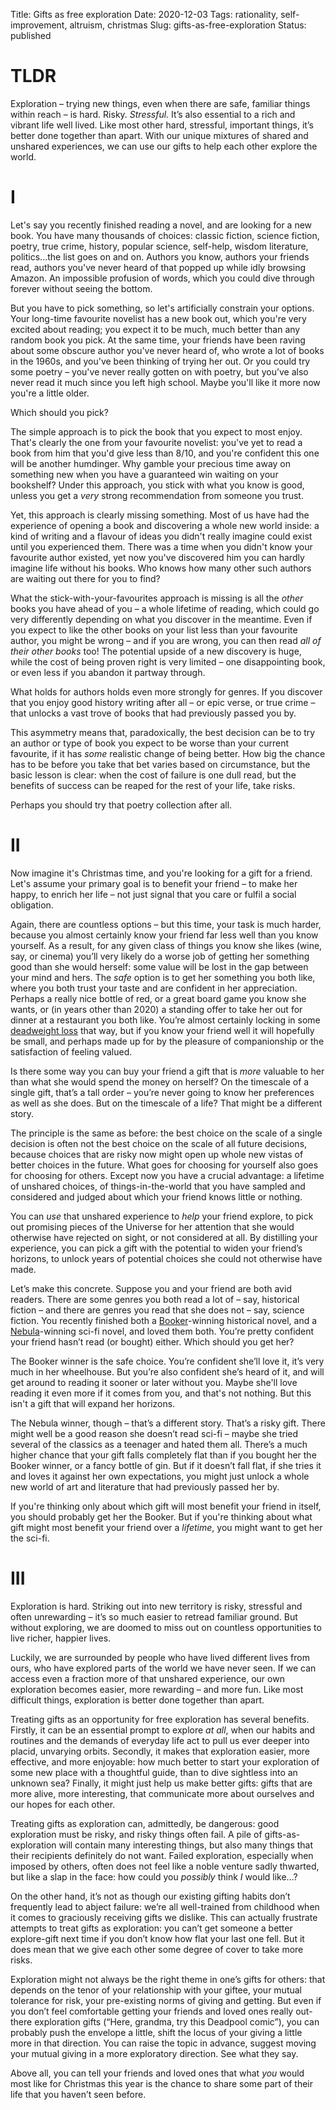 Title: Gifts as free exploration
Date: 2020-12-03
Tags: rationality, self-improvement, altruism, christmas
Slug: gifts-as-free-exploration
Status: published

# TLDR

Exploration – trying new things, even when there are safe, familiar things within reach – is hard. Risky. *Stressful.* It’s also essential to a rich and vibrant life well lived. Like most other hard, stressful, important things, it’s better done together than apart. With our unique mixtures of shared and unshared experiences, we can use our gifts to help each other explore the world.

# I

Let's say you recently finished reading a novel, and are looking for a new book. You have many thousands of choices: classic fiction, science fiction, poetry, true crime, history, popular science, self-help, wisdom literature, politics...the list goes on and on. Authors you know, authors your friends read, authors you've never heard of that popped up while idly browsing Amazon. An impossible profusion of words, which you could dive through forever without seeing the bottom.

But you have to pick something, so let's artificially constrain your options. Your long-time favourite novelist has a new book out, which you're very excited about reading; you expect it to be much, much better than any random book you pick. At the same time, your friends have been raving about some obscure author you've never heard of, who wrote a lot of books in the 1960s, and you've been thinking of trying her out. Or you could try some poetry – you've never really gotten on with poetry, but you’ve also never read it much since you left high school. Maybe you'll like it more now you're a little older.

Which should you pick?

The simple approach is to pick the book that you expect to most enjoy. That's clearly the one from your favourite novelist: you've yet to read a book from him that you'd give less than 8/10, and you're confident this one will be another humdinger. Why gamble your precious time away on something new when you have a guaranteed win waiting on your bookshelf? Under this approach, you stick with what you know is good, unless you get a *very* strong recommendation from someone you trust.

Yet, this approach is clearly missing something. Most of us have had the experience of opening a book and discovering a whole new world inside: a kind of writing and a flavour of ideas you didn't really imagine could exist until you experienced them. There was a time when you didn't know your favourite author existed, yet now you've discovered him you can hardly imagine life without his books. Who knows how many other such authors are waiting out there for you to find?

What the stick-with-your-favourites approach is missing is all the *other* books you have ahead of you – a whole lifetime of reading, which could go very differently depending on what you discover in the meantime. Even if you expect to like the other books on your list less than your favourite author, you might be wrong – and if you are wrong, you can then read *all of their other books* too! The potential upside of a new discovery is huge, while the cost of being proven right is very limited – one disappointing book, or even less if you abandon it partway through.

What holds for authors holds even more strongly for genres. If you discover that you enjoy good history writing after all – or epic verse, or true crime – that unlocks a vast trove of books that had previously passed you by.

This asymmetry means that, paradoxically, the best decision can be to try an author or type of book you expect to be worse than your current favourite, if it has *some* realistic change of being better. How big the chance has to be before you take that bet varies based on circumstance, but the basic lesson is clear: when the cost of failure is one dull read, but the benefits of success can be reaped for the rest of your life, take risks.

Perhaps you should try that poetry collection after all.

# II

Now imagine it's Christmas time, and you're looking for a gift for a friend. Let's assume your primary goal is to benefit your friend – to make her happy, to enrich her life – not just signal that you care or fulfil a social obligation.

Again, there are countless options – but this time, your task is much harder, because you almost certainly know your friend far less well than you know yourself. As a result, for any given class of things you know she likes (wine, say, or cinema) you’ll very likely do a worse job of getting her something good than she would herself: some value will be lost in the gap between your mind and hers. The *safe* option is to get her something you both like, where you both trust your taste and are confident in her appreciation. Perhaps a really nice bottle of red, or a great board game you know she wants, or (in years other than 2020) a standing offer to take her out for dinner at a restaurant you both like. You’re almost certainly locking in some [deadweight loss](https://www.bruegel.org/2018/12/the-microeconomics-of-christmas/) that way, but if you know your friend well it will hopefully be small, and perhaps made up for by the pleasure of companionship or the satisfaction of feeling valued.

Is there some way you can buy your friend a gift that is *more* valuable to her than what she would spend the money on herself? On the timescale of a single gift, that’s a tall order – you’re never going to know her preferences as well as she does. But on the timescale of a life? That might be a different story.

The principle is the same as before: the best choice on the scale of a single decision is often not the best choice on the scale of all future decisions, because choices that are risky now might open up whole new vistas of better choices in the future. What goes for choosing for yourself also goes for choosing for others. Except now you have a crucial advantage: a lifetime of unshared choices, of things-in-the-world that you have sampled and considered and judged about which your friend knows little or nothing.

You can *use* that unshared experience to *help* your friend explore, to pick out promising pieces of the Universe for her attention that she would otherwise have rejected on sight, or not considered at all. By distilling your experience, you can pick a gift with the potential to widen your friend’s horizons, to unlock years of potential choices she could not otherwise have made.

Let’s make this concrete. Suppose you and your friend are both avid readers. There are some genres you both read a lot of – say, historical fiction – and there are genres you read that she does not – say, science fiction.  You recently finished both a [Booker](https://thebookerprizes.com/)-winning historical novel, and a [Nebula](https://nebulas.sfwa.org/)-winning sci-fi novel, and loved them both. You’re pretty confident your friend hasn’t read (or bought) either. Which should you get her?

The Booker winner is the safe choice. You’re confident she’ll love it, it’s very much in her wheelhouse. But you’re also confident she’s heard of it, and will get around to reading it sooner or later without you. Maybe she'll love reading it even more if it comes from you, and that's not nothing. But this isn't a gift that will expand her horizons.

The Nebula winner, though – that’s a different story. That’s a risky gift. There might well be a good reason she doesn’t read sci-fi – maybe she tried several of the classics as a teenager and hated them all. There’s a much higher chance that your gift falls completely flat than if you bought her the Booker winner, or a fancy bottle of gin. But if it doesn’t fall flat, if she tries it and loves it against her own expectations, you might just unlock a whole new world of art and literature that had previously passed her by.

If you're thinking only about which gift will most benefit your friend in itself, you should probably get her the Booker. But if you're thinking about what gift might most benefit your friend over a *lifetime*, you might want to get her the sci-fi.

# III

Exploration is hard. Striking out into new territory is risky, stressful and often unrewarding – it’s so much easier to retread familiar ground. But without exploring, we are doomed to miss out on countless opportunities to live richer, happier lives.

Luckily, we are surrounded by people who have lived different lives from ours, who have explored parts of the world we have never seen. If we can access even a fraction more of that unshared experience, our own exploration becomes easier, more rewarding – and more fun. Like most difficult things, exploration is better done together than apart.

Treating gifts as an opportunity for free exploration has several benefits. Firstly, it can be an essential prompt to explore *at all*, when our habits and routines and the demands of everyday life act to pull us ever deeper into placid, unvarying orbits. Secondly, it makes that exploration easier, more effective, and more enjoyable: how much better to start your exploration of some new place with a thoughtful guide, than to dive sightless into an unknown sea? Finally, it might just help us make better gifts: gifts that are more alive, more interesting, that communicate more about ourselves and our hopes for each other.

Treating gifts as exploration can, admittedly, be dangerous: good exploration must be risky, and risky things often fail. A pile of gifts-as-exploration will contain many interesting things, but also many things that their recipients definitely do not want. Failed exploration, especially when imposed by others, often does not feel like a noble venture sadly thwarted, but like a slap in the face: how could you *possibly* think *I* would like…? 

On the other hand, it’s not as though our existing gifting habits don’t frequently lead to abject failure: we’re all well-trained from childhood when it comes to graciously receiving gifts we dislike. This can actually frustrate attempts to treat gifts as exploration: you can’t get someone a better explore-gift next time if you don’t know how flat your last one fell. But it does mean that we give each other some degree of cover to take more risks.

Exploration might not always be the right theme in one’s gifts for others: that depends on the tenor of your relationship with your giftee, your mutual tolerance for risk, your pre-existing norms of giving and getting. But even if you don’t feel comfortable getting your friends and loved ones really out-there exploration gifts (“Here, grandma, try this Deadpool comic”), you can probably push the envelope a little, shift the locus of your giving a little more in that direction. You can raise the topic in advance, suggest moving your mutual giving in a more exploratory direction. See what they say.

Above all, you can tell your friends and loved ones that what *you* would most like for Christmas this year is the chance to share some part of their life that you haven’t seen before.
